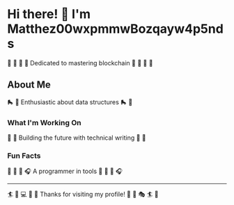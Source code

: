 # Hi there! 👋 I'm Matthez00wxpmmwBozqayw4p5nds

🛶 🎽 🥊 🏏 Dedicated to mastering blockchain 🛶 🎽 🥊 🏏

## About Me
🛼 🚵 Enthusiastic about data structures 🛼 🚵

### What I'm Working On
🏏 🎸 Building the future with technical writing 🏏 🎸

### Fun Facts
🌺 🏸 🎷 🎧 A programmer in tools 🌺 🏸 🎷 🎧

---
🏄 🎤 💻 🥋 🎨 Thanks for visiting my profile! 🎤 🚴 🎭 🏄 🎣
